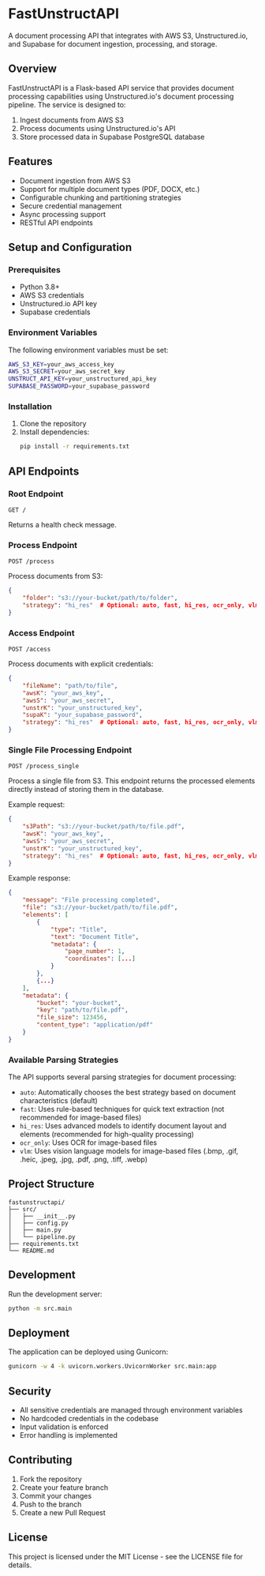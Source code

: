 # FastUnstructAPI

A document processing API that integrates with AWS S3, Unstructured.io, and Supabase for document ingestion, processing, and storage.

## Overview

FastUnstructAPI is a Flask-based API service that provides document processing capabilities using Unstructured.io's document processing pipeline. The service is designed to:

1. Ingest documents from AWS S3
2. Process documents using Unstructured.io's API
3. Store processed data in Supabase PostgreSQL database

## Features

- Document ingestion from AWS S3
- Support for multiple document types (PDF, DOCX, etc.)
- Configurable chunking and partitioning strategies
- Secure credential management
- Async processing support
- RESTful API endpoints

## Setup and Configuration

### Prerequisites

- Python 3.8+
- AWS S3 credentials
- Unstructured.io API key
- Supabase credentials

### Environment Variables

The following environment variables must be set:

```bash
AWS_S3_KEY=your_aws_access_key
AWS_S3_SECRET=your_aws_secret_key
UNSTRUCT_API_KEY=your_unstructured_api_key
SUPABASE_PASSWORD=your_supabase_password
```

### Installation

1. Clone the repository
2. Install dependencies:
   ```bash
   pip install -r requirements.txt
   ```

## API Endpoints

### Root Endpoint

```
GET /
```

Returns a health check message.

### Process Endpoint

```
POST /process
```

Process documents from S3:

```json
{
    "folder": "s3://your-bucket/path/to/folder",
    "strategy": "hi_res"  # Optional: auto, fast, hi_res, ocr_only, vlm
}
```

### Access Endpoint

```
POST /access
```

Process documents with explicit credentials:

```json
{
    "fileName": "path/to/file",
    "awsK": "your_aws_key",
    "awsS": "your_aws_secret",
    "unstrK": "your_unstructured_key",
    "supaK": "your_supabase_password",
    "strategy": "hi_res"  # Optional: auto, fast, hi_res, ocr_only, vlm
}
```

### Single File Processing Endpoint

```
POST /process_single
```

Process a single file from S3. This endpoint returns the processed elements directly instead of storing them in the database.

Example request:

```json
{
    "s3Path": "s3://your-bucket/path/to/file.pdf",
    "awsK": "your_aws_key",
    "awsS": "your_aws_secret",
    "unstrK": "your_unstructured_key",
    "strategy": "hi_res"  # Optional: auto, fast, hi_res, ocr_only, vlm
}
```

Example response:

```json
{
    "message": "File processing completed",
    "file": "s3://your-bucket/path/to/file.pdf",
    "elements": [
        {
            "type": "Title",
            "text": "Document Title",
            "metadata": {
                "page_number": 1,
                "coordinates": [...]
            }
        },
        {...}
    ],
    "metadata": {
        "bucket": "your-bucket",
        "key": "path/to/file.pdf",
        "file_size": 123456,
        "content_type": "application/pdf"
    }
}
```

### Available Parsing Strategies

The API supports several parsing strategies for document processing:

- `auto`: Automatically chooses the best strategy based on document characteristics (default)
- `fast`: Uses rule-based techniques for quick text extraction (not recommended for image-based files)
- `hi_res`: Uses advanced models to identify document layout and elements (recommended for high-quality processing)
- `ocr_only`: Uses OCR for image-based files
- `vlm`: Uses vision language models for image-based files (.bmp, .gif, .heic, .jpeg, .jpg, .pdf, .png, .tiff, .webp)

## Project Structure

```
fastunstructapi/
├── src/
│   ├── __init__.py
│   ├── config.py
│   ├── main.py
│   └── pipeline.py
├── requirements.txt
└── README.md
```

## Development

Run the development server:

```bash
python -m src.main
```

## Deployment

The application can be deployed using Gunicorn:

```bash
gunicorn -w 4 -k uvicorn.workers.UvicornWorker src.main:app
```

## Security

- All sensitive credentials are managed through environment variables
- No hardcoded credentials in the codebase
- Input validation is enforced
- Error handling is implemented

## Contributing

1. Fork the repository
2. Create your feature branch
3. Commit your changes
4. Push to the branch
5. Create a new Pull Request

## License

This project is licensed under the MIT License - see the LICENSE file for details.